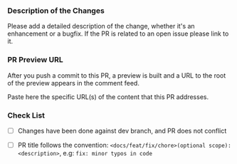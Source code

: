 ### Description of the Changes

Please add a detailed description of the change, whether it's an enhancement or a bugfix.
If the PR is related to an open issue please link to it.

### PR Preview URL

After you push a commit to this PR, a preview is built and a URL to the root of the preview appears in the comment feed.

Paste here the specific URL(s) of the content that this PR addresses.

### Check List

- [ ] Changes have been done against dev branch, and PR does not conflict
- [ ] PR title follows the convention: `<docs/feat/fix/chore>(optional scope): <description>`, e.g: `fix: minor typos in code`


